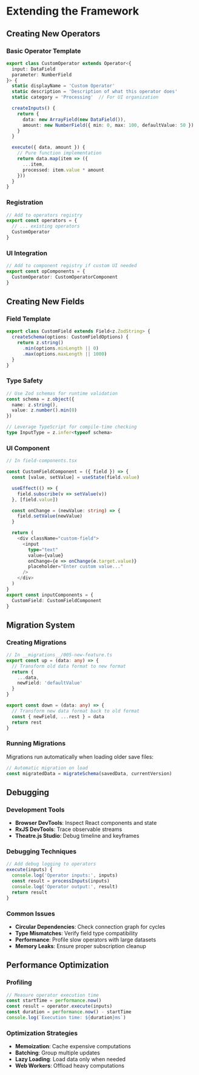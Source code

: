 # Extending the Framework

## Creating New Operators

### Basic Operator Template

```typescript
export class CustomOperator extends Operator<{
  input: DataField
  parameter: NumberField
}> {
  static displayName = 'Custom Operator'
  static description = 'Description of what this operator does'
  static category = 'Processing'  // For UI organization

  createInputs() {
    return {
      data: new ArrayField(new DataField()),
      amount: new NumberField({ min: 0, max: 100, defaultValue: 50 })
    }
  }

  execute({ data, amount }) {
    // Pure function implementation
    return data.map(item => ({
      ...item,
      processed: item.value * amount
    }))
  }
}
```

### Registration

```typescript
// Add to operators registry
export const operators = {
  // ... existing operators
  CustomOperator
}
```

### UI Integration

```typescript
// Add to component registry if custom UI needed
export const opComponents = {
  CustomOperator: CustomOperatorComponent
}
```

## Creating New Fields

### Field Template

```typescript
export class CustomField extends Field<z.ZodString> {
  createSchema(options: CustomFieldOptions) {
    return z.string()
      .min(options.minLength || 0)
      .max(options.maxLength || 1000)
  }
}
```

### Type Safety

```typescript
// Use Zod schemas for runtime validation
const schema = z.object({
  name: z.string(),
  value: z.number().min(0)
})

// Leverage TypeScript for compile-time checking
type InputType = z.infer<typeof schema>
```

### UI Component

```typescript
// In field-components.tsx

const CustomFieldComponent = ({ field }) => {
  const [value, setValue] = useState(field.value)

  useEffect(() => {
    field.subscribe(v => setValue(v))
  }, [field.value])

  const onChange = (newValue: string) => {
    field.setValue(newValue)
  }

  return (
    <div className="custom-field">
      <input
        type="text"
        value={value}
        onChange={e => onChange(e.target.value)}
        placeholder="Enter custom value..."
      />
    </div>
  )
}
export const inputComponents = {
  CustomField: CustomFieldComponent
}
```

## Migration System

### Creating Migrations

```typescript
// In __migrations__/005-new-feature.ts
export const up = (data: any) => {
  // Transform old data format to new format
  return {
    ...data,
    newField: 'defaultValue'
  }
}

export const down = (data: any) => {
  // Transform new data format back to old format
  const { newField, ...rest } = data
  return rest
}
```

### Running Migrations

Migrations run automatically when loading older save files:

```typescript
// Automatic migration on load
const migratedData = migrateSchema(savedData, currentVersion)
```

## Debugging

### Development Tools

- **Browser DevTools**: Inspect React components and state
- **RxJS DevTools**: Trace observable streams
- **Theatre.js Studio**: Debug timeline and keyframes

### Debugging Techniques

```typescript
// Add debug logging to operators
execute(inputs) {
  console.log('Operator inputs:', inputs)
  const result = processInputs(inputs)
  console.log('Operator output:', result)
  return result
}
```

### Common Issues

- **Circular Dependencies**: Check connection graph for cycles
- **Type Mismatches**: Verify field type compatibility
- **Performance**: Profile slow operators with large datasets
- **Memory Leaks**: Ensure proper subscription cleanup

## Performance Optimization

### Profiling

```typescript
// Measure operator execution time
const startTime = performance.now()
const result = operator.execute(inputs)
const duration = performance.now() - startTime
console.log(`Execution time: ${duration}ms`)
```

### Optimization Strategies

- **Memoization**: Cache expensive computations
- **Batching**: Group multiple updates
- **Lazy Loading**: Load data only when needed
- **Web Workers**: Offload heavy computations
